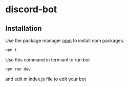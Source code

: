 # discord-bot
## Installation

Use the package manager [npm](https://nodejs.org/en/) to install npm packages.


```bash
npm i
```
Use this command in termianl to run bot
```bash
npm run dev
```
and edit in index.js file to edit your bot
